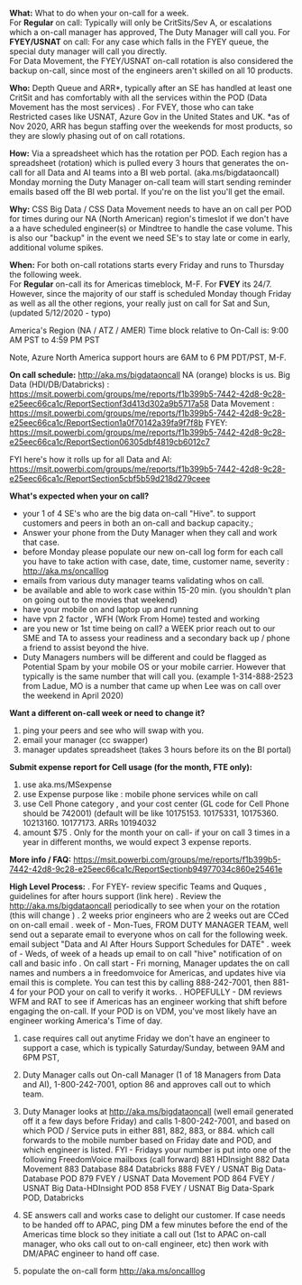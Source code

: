 **What:**  What to do when your on-call for a week.   
For **Regular** on call: Typically will only be CritSits/Sev A, or escalations which a on-call manager has approved, The Duty Manager will call you. 
For **FYEY/USNAT** on call:  For any case which falls in the FYEY queue, the special duty manager will call you directly.  
For Data Movement, the FYEY/USNAT on-call rotation is also considered the backup on-call, since most of the engineers aren't skilled on all 10 products. 

**Who:**   Depth Queue and ARR*,  typically after an SE has handled at least one CritSit and has comfortably with all the services within the POD (Data Movement has the most services)  . For FVEY, those who can take Restricted cases like USNAT, Azure Gov in the United States and UK. 
*as of Nov 2020, ARR has begun staffing over the weekends for most products, so they are slowly phasing out of on call rotations. 

**How:**   Via a spreadsheet which has the rotation per POD. 
Each region has a spreadsheet (rotation) which is pulled every 3 hours that generates the on-call for all Data and AI teams into a BI web portal.  (aka.ms/bigdataoncall) 
Monday morning the Duty Manager on-call team will start sending reminder emails based off the BI web portal.  If you're on the list you'll get the email. 


**Why:**  CSS Big Data / CSS Data Movement needs to have an on call per POD for times during our NA (North American) region's timeslot if we don't have a a have scheduled engineer(s) or Mindtree to handle the case volume.   This is also our "backup" in the event we need SE's to stay late or come in early, additional volume spikes.  

**When:**    For both on-call rotations starts every Friday and runs to Thursday the following week.  
For **Regular** on-call its for Americas timeblock, M-F.   For **FVEY** its 24/7.   
However, since the majority of our staff is scheduled Monday though Friday as well as all the other regions, your really just on call for Sat and Sun,  (updated 5/12/2020 - typo)

America's Region (NA / ATZ / AMER) Time block relative to On-Call is: 9:00 AM PST to 4:59 PM PST

Note, Azure North America support hours are 6AM to 6 PM PDT/PST, M-F. 

**On call schedule:**  http://aka.ms/bigdataoncall  NA (orange) blocks is us. 
Big Data (HDI/DB/Databricks) :  https://msit.powerbi.com/groups/me/reports/f1b399b5-7442-42d8-9c28-e25eec66ca1c/ReportSectionf3d413d302a9b5717a58
Data Movement : https://msit.powerbi.com/groups/me/reports/f1b399b5-7442-42d8-9c28-e25eec66ca1c/ReportSection1a0f70142a39fa9f7f8b
FYEY: https://msit.powerbi.com/groups/me/reports/f1b399b5-7442-42d8-9c28-e25eec66ca1c/ReportSection06305dbf4819cb6012c7

FYI here's how it rolls up for all Data and AI: https://msit.powerbi.com/groups/me/reports/f1b399b5-7442-42d8-9c28-e25eec66ca1c/ReportSection5cbf5b59d218d279ceee



**What's expected when your on call?**
- your 1 of 4 SE's who are the big data on-call "Hive".  to support customers and peers in both an on-call and backup capacity.; 
- Answer your phone from the Duty Manager when they call and work that case. 
- before Monday please populate our new on-call log form for each call you have to take action with case, date, time, customer name, severity : http://aka.ms/oncalllog 
- emails from various duty manager teams validating whos on call.   
- be available and able to work case within 15-20 min.  (you shouldn't plan on going out to the movies that weekend) 
- have your mobile on and laptop up and running 
- have vpn 2 factor , WFH (Work From Home) tested and working 
- are you new or 1st time being on call? a WEEK prior reach out to our SME and TA to assess your readiness and a secondary back up / phone a friend to assist beyond the hive. 
- Duty Managers numbers will be different and could be flagged as Potential Spam by your mobile OS or your mobile carrier.  However that typically is the same number that will call you. (example 1-314-888-2523  from Ladue, MO is a number that came up when Lee was on call over the weekend in April 2020) 


**Want a different on-call week or need to change it?** 
1. ping your peers and see who will swap with you.
2. email your manager (cc swapper) 
3. manager updates spreadsheet (takes 3 hours before its on the BI portal) 



**Submit expense report for Cell usage (for the month, FTE only):**
1. use aka.ms/MSexpense
2. use Expense purpose like : mobile phone services while on call 
3. use Cell Phone category , and your cost center 
 (GL code for Cell Phone should be 742001)
 (default will be like 10175153. 10175331, 10175360. 10213160. 10177173. ARRs 10194032
4. amount $75
. Only for the month your on call- if your on call 3 times in a year in different months, we would expect 3 expense reports. 

    


**More info / FAQ:** 
https://msit.powerbi.com/groups/me/reports/f1b399b5-7442-42d8-9c28-e25eec66ca1c/ReportSectionb94977034c860e25461e



**High Level Process:**
. For FYEY- review specific Teams and Quques , guidelines for after hours support (link here) 
. Review the http://aka.ms/bigdataoncall  periodically to see when your on the rotation (this will change )
. 2 weeks prior engineers who are 2 weeks out are CCed on on-call email
. week of - Mon-Tues, FROM DUTY MANAGER TEAM, well send out a separate email to everyone whos on call for the following week. email subject "Data and AI After Hours Support Schedules for DATE"
. week of - Weds, of week of a heads up email to on call "hive" notification of on call and basic info 
. On call start - Fri morning, Manager updates the on call names and numbers a in freedomvoice for Americas, and updates hive via email this is complete. You can test this by calling 888-242-7001, then 881-4 for your POD your on call to verify it works.
. HOPEFULLY - DM reviews WFM and RAT to see if Americas has an engineer working that shift before engaging the on-call.  If your POD is on VDM, you've most likely have an engineer working America's Time of day. 
1. case requires call out anytime Friday we don't have an engineer to support a case, which is typically Saturday/Sunday, between 9AM and 6PM PST, 
2. Duty Manager calls out On-call Manager (1 of 18 Managers from Data and AI), 1-800-242-7001, option 86 and approves call out to which team. 
3. Duty Manager looks at http://aka.ms/bigdataoncall (well email generated off it a few days before Friday) and calls 1-800-242-7001, and based on which POD / Service puts in either 881, 882, 883, or 884. which call forwards to the mobile number based on Friday date and POD, and which engineer is listed. 
FYI - Fridays your number is put into one of the following FreedomVoice mailboxs (call forward)
881       HDInsight
882       Data Movement
883       Database
884       Databricks
888       FVEY / USNAT Big Data-Database POD
879       FVEY / USNAT Data Movement POD
864       FVEY / USNAT Big Data-HDInsight POD
858       FVEY / USNAT Big Data-Spark POD, Databricks

4.  SE answers call and works case to delight our customer.  If case needs to be handed off to APAC, ping DM a few minutes before the end of the Americas time block so they initiate a call out (1st to APAC on-call manager, who oks call out to on-call engineer, etc) then work with DM/APAC engineer to hand off case. 
5. populate the on-call form http://aka.ms/oncalllog 

